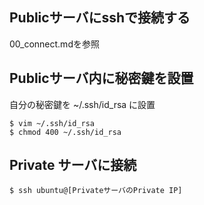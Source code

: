 ## Publicサーバにsshで接続する
00_connect.mdを参照

## Publicサーバ内に秘密鍵を設置
自分の秘密鍵を ~/.ssh/id_rsa に設置

```
$ vim ~/.ssh/id_rsa
$ chmod 400 ~/.ssh/id_rsa
```

## Private サーバに接続

```
$ ssh ubuntu@[PrivateサーバのPrivate IP]
```
